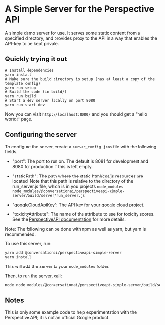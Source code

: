 # A Simple Server for the Perspective API

A simple demo server for use. It serves some static content from a specified directory, and
provides proxy to the API in a way that enables the API-key to be kept private.

## Quickly trying it out

```
# Install dependencies
yarn install
# Make sure the build directory is setup (has at least a copy of the template config)
yarn run setup
# Build the code (in build/)
yarn run build
# Start a dev server locally on port 8080
yarn run start-dev
```

Now you can visit `http://localhost:8080/` and you should get a "hello world!" page.

## Configuring the server

To configure the server, create a `server_config.json` file with the following
fields.

*  "port": The port to run on. The default is 8081 for development and 8080 for
   production if this is left empty.

*  "staticPath": The path where the static html/css/js resources are located.
   Note
   that this path is relative to the directory of the run_server.js file, which
   is in you projects `node_modules`
   `node_modules/@conversationai/perspectiveapi-simple-server/build/server/run_server.js`

*  "googleCloudApiKey": The API key for your google cloud project.

*  "toxicityAttribute": The name of the attribute to use for toxicity scores. See the [PerspectiveAPI documentation](https://conversationai.github.com/perspectiveapi/) for more details.

Note: The following can be done with npm as well as yarn, but yarn is
recommended.

To use this server, run:

```bash
yarn add @conversationai/perspectiveapi-simple-server
yarn install
```

This will add the server to your `node_modules` folder.

Then, to run the server, call:

```bash
node node_modules/@conversationai/perspectiveapi-simple-server/build/server/run_server.js server_config.json
```

## Notes

This is only some example code to help experimentation with the Perspective API; it is not an official Google product.

